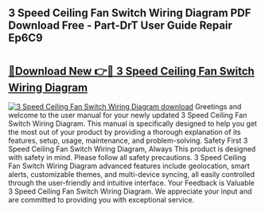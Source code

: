 ## 3 Speed Ceiling Fan Switch Wiring Diagram PDF Download Free - Part-DrT User Guide Repair Ep6C9

# <h2><a href="http://dfm6jz.blite.top/?on=3+Speed+Ceiling+Fan+Switch+Wiring+Diagram">🔗Download New 👉🔴 3 Speed Ceiling Fan Switch Wiring Diagram</a></h2>

[![3 Speed Ceiling Fan Switch Wiring Diagram download](https://i.imgur.com/lujVjoI.png)](http://dfm6jz.blite.top/?on=3+Speed+Ceiling+Fan+Switch+Wiring+Diagram)
Greetings and welcome to the user manual for your newly updated 3 Speed Ceiling Fan Switch Wiring Diagram. This manual is specifically designed to help you get the most out of your product by providing a thorough explanation of its features, setup, usage, maintenance, and problem-solving. Safety First 3 Speed Ceiling Fan Switch Wiring Diagram, Always This product is designed with safety in mind. Please follow all safety precautions. 3 Speed Ceiling Fan Switch Wiring Diagram advanced features include geolocation, smart alerts, customizable themes, and multi-device syncing, all easily controlled through the user-friendly and intuitive interface. Your Feedback is Valuable 3 Speed Ceiling Fan Switch Wiring Diagram. We appreciate your input and are committed to providing you with exceptional service.
